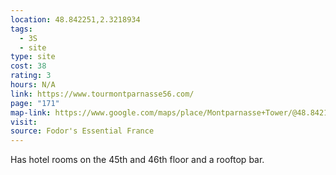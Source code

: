 ```yaml
---
location: 48.842251,2.3218934
tags:
  - 3S
  - site
type: site
cost: 38
rating: 3
hours: N/A
link: https://www.tourmontparnasse56.com/
page: "171"
map-link: https://www.google.com/maps/place/Montparnasse+Tower/@48.8421414,2.3193765,17z/data=!3m2!4b1!5s0x47e671d5b78e00e5:0x30bdaf3fb1834469!4m6!3m5!1s0x47e671ccae002451:0xfc04ff9c1b1c593c!8m2!3d48.8421379!4d2.3219514!16zL20vMGg2eHI?entry=ttu&g_ep=EgoyMDI0MDgyOC4wIKXMDSoASAFQAw%3D%3D
visit: 
source: Fodor's Essential France
---
```

Has hotel rooms on the 45th and 46th floor and a rooftop bar.